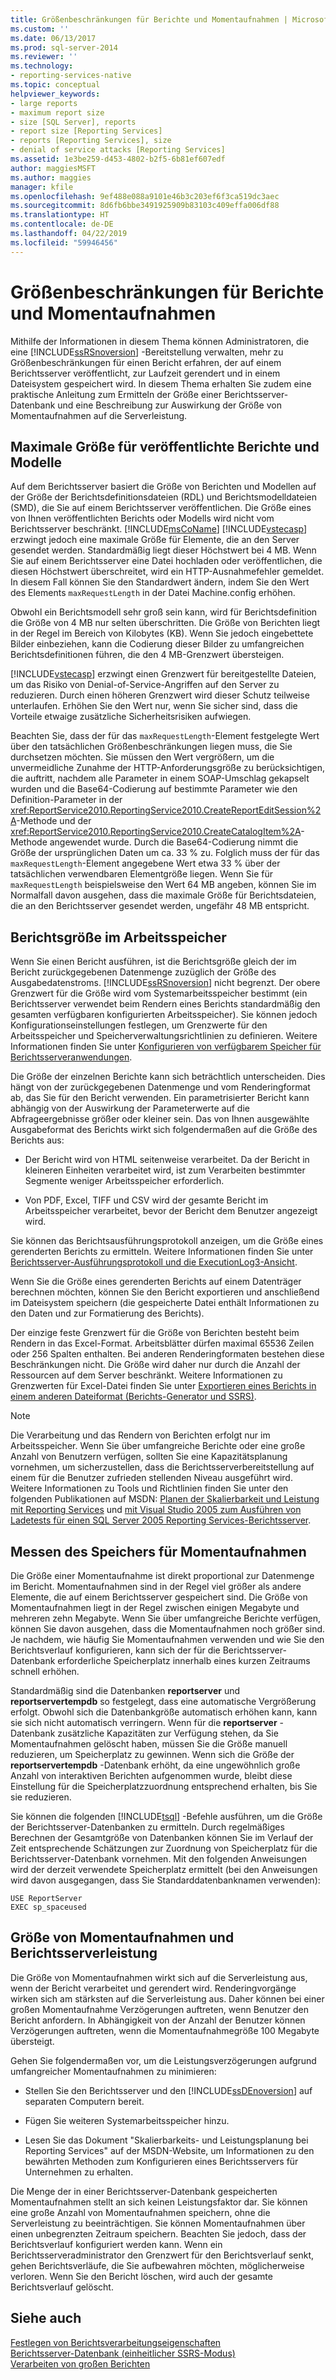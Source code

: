 ```yaml
---
title: Größenbeschränkungen für Berichte und Momentaufnahmen | Microsoft-Dokumentation
ms.custom: ''
ms.date: 06/13/2017
ms.prod: sql-server-2014
ms.reviewer: ''
ms.technology:
- reporting-services-native
ms.topic: conceptual
helpviewer_keywords:
- large reports
- maximum report size
- size [SQL Server], reports
- report size [Reporting Services]
- reports [Reporting Services], size
- denial of service attacks [Reporting Services]
ms.assetid: 1e3be259-d453-4802-b2f5-6b81ef607edf
author: maggiesMSFT
ms.author: maggies
manager: kfile
ms.openlocfilehash: 9ef488e088a9101e46b3c203ef6f3ca519dc3aec
ms.sourcegitcommit: 8d6fb6bbe3491925909b83103c409effa006df88
ms.translationtype: HT
ms.contentlocale: de-DE
ms.lasthandoff: 04/22/2019
ms.locfileid: "59946456"
---
```

# <a name="report-and-snapshot-size-limits"></a>Größenbeschränkungen für Berichte und Momentaufnahmen
  Mithilfe der Informationen in diesem Thema können Administratoren, die eine [!INCLUDE[ssRSnoversion](../../includes/ssrsnoversion-md.md)] -Bereitstellung verwalten, mehr zu Größenbeschränkungen für einen Bericht erfahren, der auf einem Berichtsserver veröffentlicht, zur Laufzeit gerendert und in einem Dateisystem gespeichert wird. In diesem Thema erhalten Sie zudem eine praktische Anleitung zum Ermitteln der Größe einer Berichtsserver-Datenbank und eine Beschreibung zur Auswirkung der Größe von Momentaufnahmen auf die Serverleistung.  
  
## <a name="maximum-size-for-published-reports-and-models"></a>Maximale Größe für veröffentlichte Berichte und Modelle  
 Auf dem Berichtsserver basiert die Größe von Berichten und Modellen auf der Größe der Berichtsdefinitionsdateien (RDL) und Berichtsmodelldateien (SMD), die Sie auf einem Berichtsserver veröffentlichen. Die Größe eines von Ihnen veröffentlichten Berichts oder Modells wird nicht vom Berichtsserver beschränkt.  [!INCLUDE[msCoName](../../includes/msconame-md.md)] [!INCLUDE[vstecasp](../../includes/vstecasp-md.md)] erzwingt jedoch eine maximale Größe für Elemente, die an den Server gesendet werden. Standardmäßig liegt dieser Höchstwert bei 4 MB. Wenn Sie auf einem Berichtsserver eine Datei hochladen oder veröffentlichen, die diesen Höchstwert überschreitet, wird ein HTTP-Ausnahmefehler gemeldet. In diesem Fall können Sie den Standardwert ändern, indem Sie den Wert des Elements `maxRequestLength` in der Datei Machine.config erhöhen.  
  
 Obwohl ein Berichtsmodell sehr groß sein kann, wird für Berichtsdefinition die Größe von 4 MB nur selten überschritten. Die Größe von Berichten liegt in der Regel im Bereich von Kilobytes (KB). Wenn Sie jedoch eingebettete Bilder einbeziehen, kann die Codierung dieser Bilder zu umfangreichen Berichtsdefinitionen führen, die den 4 MB-Grenzwert übersteigen.  
  
 [!INCLUDE[vstecasp](../../includes/vstecasp-md.md)] erzwingt einen Grenzwert für bereitgestellte Dateien, um das Risiko von Denial-of-Service-Angriffen auf den Server zu reduzieren. Durch einen höheren Grenzwert wird dieser Schutz teilweise unterlaufen. Erhöhen Sie den Wert nur, wenn Sie sicher sind, dass die Vorteile etwaige zusätzliche Sicherheitsrisiken aufwiegen.  
  
 Beachten Sie, dass der für das `maxRequestLength`-Element festgelegte Wert über den tatsächlichen Größenbeschränkungen liegen muss, die Sie durchsetzen möchten. Sie müssen den Wert vergrößern, um die unvermeidliche Zunahme der HTTP-Anforderungsgröße zu berücksichtigen, die auftritt, nachdem alle Parameter in einem SOAP-Umschlag gekapselt wurden und die Base64-Codierung auf bestimmte Parameter wie den Definition-Parameter in der <xref:ReportService2010.ReportingService2010.CreateReportEditSession%2A>-Methode und der <xref:ReportService2010.ReportingService2010.CreateCatalogItem%2A>-Methode angewendet wurde. Durch die Base64-Codierung nimmt die Größe der ursprünglichen Daten um ca. 33 % zu. Folglich muss der für das `maxRequestLength`-Element angegebene Wert etwa 33 % über der tatsächlichen verwendbaren Elementgröße liegen. Wenn Sie für `maxRequestLength` beispielsweise den Wert 64 MB angeben, können Sie im Normalfall davon ausgehen, dass die maximale Größe für Berichtsdateien, die an den Berichtsserver gesendet werden, ungefähr 48 MB entspricht.  
  
## <a name="report-size-in-memory"></a>Berichtsgröße im Arbeitsspeicher  
 Wenn Sie einen Bericht ausführen, ist die Berichtsgröße gleich der im Bericht zurückgegebenen Datenmenge zuzüglich der Größe des Ausgabedatenstroms. [!INCLUDE[ssRSnoversion](../../includes/ssrsnoversion-md.md)] nicht begrenzt. Der obere Grenzwert für die Größe wird vom Systemarbeitsspeicher bestimmt (ein Berichtsserver verwendet beim Rendern eines Berichts standardmäßig den gesamten verfügbaren konfigurierten Arbeitsspeicher). Sie können jedoch Konfigurationseinstellungen festlegen, um Grenzwerte für den Arbeitsspeicher und Speicherverwaltungsrichtlinien zu definieren. Weitere Informationen finden Sie unter [Konfigurieren von verfügbarem Speicher für Berichtsserveranwendungen](../report-server/configure-available-memory-for-report-server-applications.md).  
  
 Die Größe der einzelnen Berichte kann sich beträchtlich unterscheiden. Dies hängt von der zurückgegebenen Datenmenge und vom Renderingformat ab, das Sie für den Bericht verwenden. Ein parametrisierter Bericht kann abhängig von der Auswirkung der Parameterwerte auf die Abfrageergebnisse größer oder kleiner sein. Das von Ihnen ausgewählte Ausgabeformat des Berichts wirkt sich folgendermaßen auf die Größe des Berichts aus:  
  
-   Der Bericht wird von HTML seitenweise verarbeitet. Da der Bericht in kleineren Einheiten verarbeitet wird, ist zum Verarbeiten bestimmter Segmente weniger Arbeitsspeicher erforderlich.  
  
-   Von PDF, Excel, TIFF und CSV wird der gesamte Bericht im Arbeitsspeicher verarbeitet, bevor der Bericht dem Benutzer angezeigt wird.  
  
 Sie können das Berichtsausführungsprotokoll anzeigen, um die Größe eines gerenderten Berichts zu ermitteln. Weitere Informationen finden Sie unter [Berichtsserver-Ausführungsprotokoll und die ExecutionLog3-Ansicht](report-server-executionlog-and-the-executionlog3-view.md).  
  
 Wenn Sie die Größe eines gerenderten Berichts auf einem Datenträger berechnen möchten, können Sie den Bericht exportieren und anschließend im Dateisystem speichern (die gespeicherte Datei enthält Informationen zu den Daten und zur Formatierung des Berichts).  
  
 Der einzige feste Grenzwert für die Größe von Berichten besteht beim Rendern in das Excel-Format. Arbeitsblätter dürfen maximal 65536 Zeilen oder 256 Spalten enthalten. Bei anderen Renderingformaten bestehen diese Beschränkungen nicht. Die Größe wird daher nur durch die Anzahl der Ressourcen auf dem Server beschränkt. Weitere Informationen zu Grenzwerten für Excel-Datei finden Sie unter [Exportieren eines Berichts in einem anderen Dateiformat &#40;Berichts-Generator und SSRS&#41;](../export-a-report-as-another-file-type-report-builder-and-ssrs.md).  
  
> [!NOTE]  
>  Die Verarbeitung und das Rendern von Berichten erfolgt nur im Arbeitsspeicher. Wenn Sie über umfangreiche Berichte oder eine große Anzahl von Benutzern verfügen, sollten Sie eine Kapazitätsplanung vornehmen, um sicherzustellen, dass die Berichtsserverbereitstellung auf einem für die Benutzer zufrieden stellenden Niveau ausgeführt wird. Weitere Informationen zu Tools und Richtlinien finden Sie unter den folgenden Publikationen auf MSDN: [Planen der Skalierbarkeit und Leistung mit Reporting Services](http://spmarchitecture.com/ssrs-architecture/planning-for-scalability-and-performance-reporting-services-70744/) und [mit Visual Studio 2005 zum Ausführen von Ladetests für einen SQL Server 2005 Reporting Services-Berichtsserver](https://go.microsoft.com/fwlink/?LinkID=77519).  
  
## <a name="measuring-snapshot-storage"></a>Messen des Speichers für Momentaufnahmen  
 Die Größe einer Momentaufnahme ist direkt proportional zur Datenmenge im Bericht. Momentaufnahmen sind in der Regel viel größer als andere Elemente, die auf einem Berichtsserver gespeichert sind. Die Größe von Momentaufnahmen liegt in der Regel zwischen einigen Megabyte und mehreren zehn Megabyte. Wenn Sie über umfangreiche Berichte verfügen, können Sie davon ausgehen, dass die Momentaufnahmen noch größer sind. Je nachdem, wie häufig Sie Momentaufnahmen verwenden und wie Sie den Berichtsverlauf konfigurieren, kann sich der für die Berichtsserver-Datenbank erforderliche Speicherplatz innerhalb eines kurzen Zeitraums schnell erhöhen.  
  
 Standardmäßig sind die Datenbanken **reportserver** und **reportservertempdb** so festgelegt, dass eine automatische Vergrößerung erfolgt. Obwohl sich die Datenbankgröße automatisch erhöhen kann, kann sie sich nicht automatisch verringern. Wenn für die **reportserver** -Datenbank zusätzliche Kapazitäten zur Verfügung stehen, da Sie Momentaufnahmen gelöscht haben, müssen Sie die Größe manuell reduzieren, um Speicherplatz zu gewinnen. Wenn sich die Größe der **reportservertempdb** -Datenbank erhöht, da eine ungewöhnlich große Anzahl von interaktiven Berichten aufgenommen wurde, bleibt diese Einstellung für die Speicherplatzzuordnung entsprechend erhalten, bis Sie sie reduzieren.  
  
 Sie können die folgenden [!INCLUDE[tsql](../../includes/tsql-md.md)] -Befehle ausführen, um die Größe der Berichtsserver-Datenbanken zu ermitteln. Durch regelmäßiges Berechnen der Gesamtgröße von Datenbanken können Sie im Verlauf der Zeit entsprechende Schätzungen zur Zuordnung von Speicherplatz für die Berichtsserver-Datenbank vornehmen. Mit den folgenden Anweisungen wird der derzeit verwendete Speicherplatz ermittelt (bei den Anweisungen wird davon ausgegangen, dass Sie Standarddatenbanknamen verwenden):  
  
```  
USE ReportServer  
EXEC sp_spaceused  
```  
  
## <a name="snapshot-size-and-report-server-performance"></a>Größe von Momentaufnahmen und Berichtsserverleistung  
 Die Größe von Momentaufnahmen wirkt sich auf die Serverleistung aus, wenn der Bericht verarbeitet und gerendert wird. Renderingvorgänge wirken sich am stärksten auf die Serverleistung aus. Daher können bei einer großen Momentaufnahme Verzögerungen auftreten, wenn Benutzer den Bericht anfordern. In Abhängigkeit von der Anzahl der Benutzer können Verzögerungen auftreten, wenn die Momentaufnahmegröße 100 Megabyte übersteigt.  
  
 Gehen Sie folgendermaßen vor, um die Leistungsverzögerungen aufgrund umfangreicher Momentaufnahmen zu minimieren:  
  
-   Stellen Sie den Berichtsserver und den [!INCLUDE[ssDEnoversion](../../includes/ssdenoversion-md.md)] auf separaten Computern bereit.  
  
-   Fügen Sie weiteren Systemarbeitsspeicher hinzu.  
  
-   Lesen Sie das Dokument "Skalierbarkeits- und Leistungsplanung bei Reporting Services" auf der MSDN-Website, um Informationen zu den bewährten Methoden zum Konfigurieren eines Berichtsservers für Unternehmen zu erhalten.  
  
 Die Menge der in einer Berichtsserver-Datenbank gespeicherten Momentaufnahmen stellt an sich keinen Leistungsfaktor dar. Sie können eine große Anzahl von Momentaufnahmen speichern, ohne die Serverleistung zu beeinträchtigen. Sie können Momentaufnahmen über einen unbegrenzten Zeitraum speichern. Beachten Sie jedoch, dass der Berichtsverlauf konfiguriert werden kann. Wenn ein Berichtsserveradministrator den Grenzwert für den Berichtsverlauf senkt, gehen Berichtsverläufe, die Sie aufbewahren möchten, möglicherweise verloren. Wenn Sie den Bericht löschen, wird auch der gesamte Berichtsverlauf gelöscht.  
  
## <a name="see-also"></a>Siehe auch  
 [Festlegen von Berichtsverarbeitungseigenschaften](set-report-processing-properties.md)   
 [Berichtsserver-Datenbank &#40;einheitlicher SSRS-Modus&#41;](report-server-database-ssrs-native-mode.md)   
 [Verarbeiten von großen Berichten](process-large-reports.md)  
  
  
